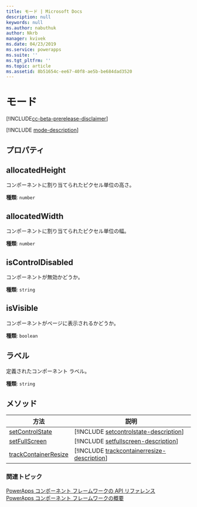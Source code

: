```yaml
---
title: モード | Microsoft Docs
description: null
keywords: null
ms.author: nabuthuk
author: Nkrb
manager: kvivek
ms.date: 04/23/2019
ms.service: powerapps
ms.suite: ''
ms.tgt_pltfrm: ''
ms.topic: article
ms.assetid: 8b51654c-ee67-40f8-ae5b-be684dad3520
---
```


# <a name="mode"></a>モード

[!INCLUDE[cc-beta-prerelease-disclaimer](../../../includes/cc-beta-prerelease-disclaimer.md)]

[!INCLUDE [mode-description](includes/mode-description.md)]

## <a name="properties"></a>プロパティ

## <a name="allocatedheight"></a>allocatedHeight

コンポーネントに割り当てられたピクセル単位の高さ。

**種類**: `number`

## <a name="allocatedwidth"></a>allocatedWidth

コンポーネントに割り当てられたピクセル単位の幅。

**種類**: `number`

## <a name="iscontroldisabled"></a>isControlDisabled

コンポーネントが無効かどうか。

**種類**: `string`

## <a name="isvisible"></a>isVisible

コンポーネントがページに表示されるかどうか。

**種類**: `boolean`

## <a name="label"></a>ラベル

定義されたコンポーネント ラベル。

**種類**: `string`

## <a name="methods"></a>メソッド

|方法 | 説明 | 
| ------------- |-------------|
|[setControlState](mode/setcontrolstate.md)|[!INCLUDE [setcontrolstate-description](mode/includes/setcontrolstate-description.md)]|
|[setFullScreen](mode/setfullscreen.md)|[!INCLUDE [setfullscreen-description](mode/includes/setfullscreen-description.md)]|
|[trackContainerResize](mode/trackcontainerresize.md)|[!INCLUDE [trackcontainerresize-description](mode/includes/trackcontainerresize-description.md)]|


### <a name="related-topics"></a>関連トピック

[PowerApps コンポーネント フレームワークの API リファレンス](../reference/index.md)<br/>
[PowerApps コンポーネント フレームワークの概要](../overview.md)